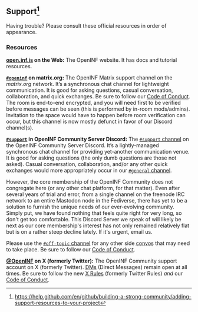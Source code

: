 ## Support[^1]

Having trouble? Please consult these official resources in order of appearance.

### Resources

**[open.inf.is][docs-site] on the Web:** The OpenINF website. It has docs and
tutorial resources.

**[`#openinf`][matrix-channel] on matrix.org:** The OpenINF Matrix support
channel on the _matrix.org_ network. It’s a synchronous chat channel for
lightweight communication. It is good for asking questions, casual
conversation, collaboration, and quick exchanges. Be sure to follow our [Code of
Conduct][coc]. The room is end-to-end encrypted, and you will need first to be
verified before messages can be seen (this is performed by in-room mods/admins).
Invitation to the space would have to happen before room verification can occur,
but this channel is now mostly defunct in favor of our Discord channel(s).

**[`#support`][discord-support-channel] in OpenINF Community Server Discord:** The
[`#support` channel][] on the OpenINF Community Server Discord. It’s a lightly-managed
synchronous chat channel for providing yet-another communication venue. It is good
for asking questions (the only dumb questions are those not asked). Casual conversation,
collaboration, and/or any other quick exchanges would more appropriately occur in our
[`#general` channel][].

However, the core membership of the OpenINF Community does not congregate here
(or any other chat platform, for that matter). Even after several years of trial
and error, from a single channel on the freenode IRC network to an entire
Mastodon node in the Fediverse, there has yet to be a solution to furnish the
unique needs of our ever-evolving community. Simply put, we have found nothing
that feels quite right for very long, so don't get too comfortable. This Discord
Server we speak of will likely be next as our core membership's interest has not
only remained relatively flat but is on a rather steep decline lately. If it's
urgent, email us.

Please use the [`#off-topic` channel][] for any other side
<abbr title="conversations">convos</abbr> that may need to take place. Be sure
to follow our [Code of Conduct][coc].

**[@OpenINF][x-twitter-account] on X (formerly Twitter):** The OpenINF Community
support account on X (formerly Twitter).
<abbr title="Direct Messages">DMs</abbr> (Direct Messages) remain open at all
times. Be sure to follow the new [X Rules][x-twitter-rules] (formerly Twitter
Rules) _and_ our [Code of Conduct][coc].

<!-- BEGIN LINK DEFINITIONS -->

[^1]:
    <https://help.github.com/en/github/building-a-strong-community/adding-support-resources-to-your-project>

[coc]: ./CODE_OF_CONDUCT.md
[discord-support-channel]: https://discord.gg/CYJSYxjN
[`#off-topic` channel]: https://discord.gg/FfdVR2Bj
[`#support` channel]: https://discord.gg/CYJSYxjN
[`#general` channel]: https://discord.gg/9jYXBpVQ
[docs-site]: https://open.inf.is
[matrix-channel]: https://matrix.to/#/#openinf:matrix.org
[x-twitter-account]: https://twitter.com/OpenINF
[x-twitter-rules]: https://help.twitter.com/en/rules-and-policies/x-rules

<!-- END LINK DEFINITIONS -->
